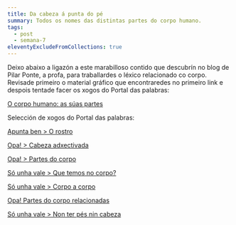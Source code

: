 ```yaml
---
title: Da cabeza á punta do pé
summary: Todos os nomes das distintas partes do corpo humano.
tags:
  - post
  - semana-7
eleventyExcludeFromCollections: true
---
```

[](http://aprofa.gal/2020/01/16/partes-do-corpo-4/)Deixo abaixo a ligazón a este marabilloso contido que descubrín no blog de Pilar Ponte, a profa, para traballardes o léxico relacionado co corpo. Revisade primeiro o material gráfico que encontraredes no primeiro link e despois tentade facer os xogos do Portal das palabras:

[O corpo humano: as súas partes](http://aprofa.gal/2020/01/16/partes-do-corpo-4/)

[](http://aprofa.gal/2020/01/16/o-corpo-humano-xogamos-co-portal-das-palabras/)Selección de xogos do Portal das palabras:

[Apunta ben > O rostro](https://portaldaspalabras.gal/xogo/o-rostro/)

[Opa! > Cabeza adxectivada](https://portaldaspalabras.gal/xogo/cabeza-adxectivada/)

[Opa! > Partes do corpo](https://portaldaspalabras.gal/xogo/partes-do-corpo-humano/)

[Só unha vale > Que temos no corpo?](https://portaldaspalabras.gal/xogo/que-temos-no-corpo/)

[Só unha vale > Corpo a corpo](https://portaldaspalabras.gal/xogo/corpo-a-corpo/)

[Opa! Partes do corpo relacionadas](https://portaldaspalabras.gal/xogo/partes-do-corpo-relacionadas/)

[Só unha vale > Non ter pés nin cabeza](https://portaldaspalabras.gal/xogo/non-ter-pes-nin-cabeza/)